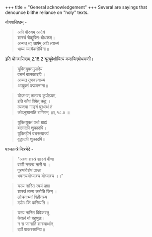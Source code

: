 +++
title = "General acknowledgement"
+++
Several are sayings that denounce blithe reliance on "holy" texts.

योगवासिष्ठम् -

> अपि पौरुषम् आदेयं  
शास्त्रं चेद्युक्ति-बोधकम्।  
अन्यत् त्व् आर्षम् अपि त्याज्यं  
भाव्यं न्यायैकसेविना॥  

इति योगवासिष्ठम् 2.18.2 श्रुत्युपेक्षौचित्यं कदाचिद्बोधयन्ती।

> युक्तियुक्तमुपादेयं  
वचनं बालकादपि ।  
अन्यत् तृणवत्त्याज्यं  
अप्युक्तं पद्मजन्मना॥

> योऽम्भस् तातस्य कूपोऽयम्  
इति कौपं पिबेत् कटु ।  
त्यक्त्वा गाङ्गं पुरःस्थं तं  
कोऽनुशासति रागिणम् ॥२,१८.४ ॥

> युक्तियुक्तं वचो ग्राह्यं  
बालादपि शुकादपि।  
युक्तिहीनं वचस्त्याज्यं  
वृद्धादपि शुकादपि॥

पञ्चतन्त्रे मित्रभेदे -

> "अश्वः शस्त्रं शास्त्रं वीणा  
वाणी नरश्च नारी च ।  
पुरुषविशेषं प्राप्ता  
भवन्त्ययोग्याश्च योग्याश्च ।।" 


> यस्य नास्ति स्वयं प्रज्ञा  
शास्त्रं तस्य करोति किम् ।  
लोचनाभ्यां विहीनस्य  
दर्पणः किं करिष्यति ॥

> यस्य नास्ति विवेकस्तु  
केवलं यो बहुश्रुतः।  
न स जानाति शास्त्रार्थान्  
दर्वी पाकरसानिव॥

